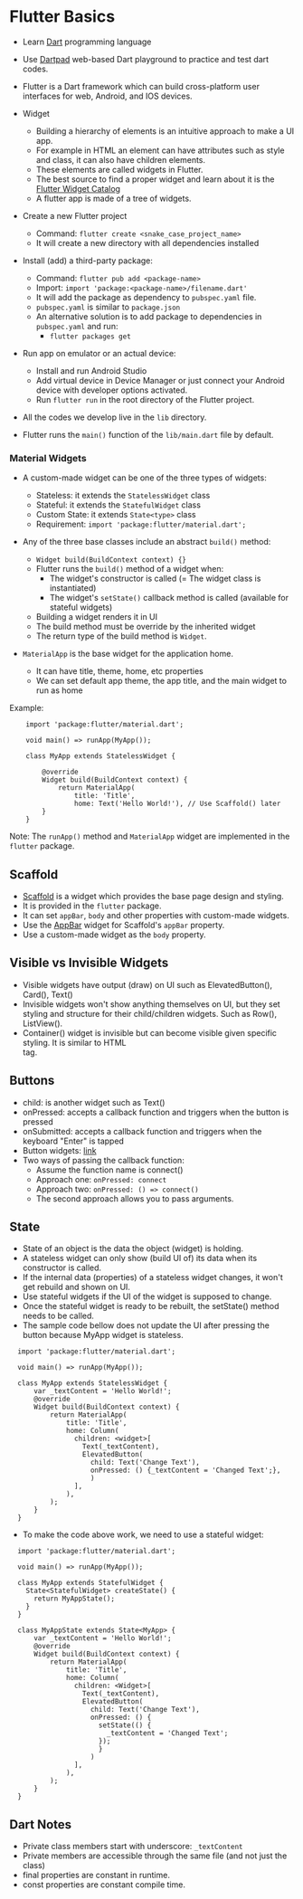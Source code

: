 # Flutter Basics

- Learn [Dart](https://www.darttutorial.org/) programming language
- Use [Dartpad](https://dartpad.dev/?) web-based Dart playground to practice and test dart codes.
- Flutter is a Dart framework which can build cross-platform user interfaces for web, Android, and IOS devices.
- Widget
  - Building a hierarchy of elements is an intuitive approach to make a UI app.  
  - For example in HTML an element can have attributes such as style and class, it can also have children elements.
  - These elements are called widgets in Flutter.  
  - The best source to find a proper widget and learn about it is the [Flutter Widget Catalog](https://docs.flutter.dev/development/ui/widgets)
  - A flutter app is made of a tree of widgets.  

- Create a new Flutter project
  - Command: `flutter create <snake_case_project_name>`  
  - It will create a new directory with all dependencies installed

- Install (add) a third-party package:
  - Command: `flutter pub add <package-name>`  
  - Import: `import 'package:<package-name>/filename.dart'`  
  - It will add the package as dependency to `pubspec.yaml` file.
  - `pubspec.yaml` is similar to `package.json`  
  - An alternative solution is to add package to dependencies in `pubspec.yaml` and run:
    - `flutter packages get`
- Run app on emulator or an actual device:
  - Install and run Android Studio
  - Add virtual device in Device Manager or just connect your Android device with developer options activated.
  - Run `flutter run` in the root directory of the Flutter project.  
- All the codes we develop live in the `lib` directory.
- Flutter runs the `main()` function of the `lib/main.dart` file by default.  

### Material Widgets
- A custom-made widget can be one of the three types of widgets:
  - Stateless: it extends the `StatelessWidget` class
  - Stateful: it extends the `StatefulWidget` class
  - Custom State: it extends `State<type>` class  
  - Requirement: `import 'package:flutter/material.dart';`  

- Any of the three base classes include an abstract `build()` method:
  - `Widget build(BuildContext context) {}`  
  - Flutter runs the `build()` method of a widget when:
    - The widget's constructor is called (= The widget class is instantiated)
    - The widget's `setState()` callback method is called (available for stateful widgets)
  - Building a widget renders it in UI
  - The build method must be override by the inherited widget  
  - The return type of the build method is `Widget`.

- `MaterialApp` is the base widget for the application home.
  - It can have title, theme, home, etc properties
  - We can set default app theme, the app title, and the main widget to run as home
  
Example:
```
    import 'package:flutter/material.dart';
    
    void main() => runApp(MyApp());
    
    class MyApp extends StatelessWidget {
    
        @override
        Widget build(BuildContext context) {
            return MaterialApp(
                title: 'Title',
                home: Text('Hello World!'), // Use Scaffold() later
        }
    }
```

Note: The `runApp()` method and `MaterialApp` widget are implemented in the `flutter` package.

## Scaffold
- [Scaffold](https://api.flutter.dev/flutter/material/Scaffold-class.html) is a widget which provides the base page design and styling.  
- It is provided in the `flutter` package.  
- It can set `appBar`, `body` and other properties with custom-made widgets.  
- Use the [AppBar](https://api.flutter.dev/flutter/material/AppBar-class.html) widget for Scaffold's `appBar` property.  
- Use a custom-made widget as the `body` property.  

## Visible vs Invisible Widgets
- Visible widgets have output (draw) on UI such as ElevatedButton(), Card(), Text()
- Invisible widgets won't show anything themselves on UI, but they set styling and structure
for their child/children widgets. Such as Row(), ListView().
- Container() widget is invisible but can become visible given specific styling. It is similar to HTML <div> tag.

## Buttons
- child: is another widget such as Text()
- onPressed: accepts a callback function and triggers when the button is pressed
- onSubmitted: accepts a callback function and triggers when the keyboard "Enter" is tapped
- Button widgets: [link](https://docs.flutter.dev/development/ui/widgets/material#Buttons)
- Two ways of passing the callback function:
  - Assume the function name is connect()
  - Approach one: `onPressed: connect`  
  - Approach two: `onPressed: () => connect()`
  - The second approach allows you to pass arguments.

## State
- State of an object is the data the object (widget) is holding.
- A stateless widget can only show (build UI of) its data when its constructor is called.
- If the internal data (properties) of a stateless widget changes, it won't get rebuild and shown on UI.
- Use stateful widgets if the UI of the widget is supposed to change.  
- Once the stateful widget is ready to be rebuilt, the setState() method needs to be called.
- The sample code bellow does not update the UI after pressing the button because MyApp widget is stateless.
```
  import 'package:flutter/material.dart';
  
  void main() => runApp(MyApp());
  
  class MyApp extends StatelessWidget {
      var _textContent = 'Hello World!';
      @override
      Widget build(BuildContext context) {
          return MaterialApp(
              title: 'Title',
              home: Column(
                children: <widget>[
                  Text(_textContent),
                  ElevatedButton(
                    child: Text('Change Text'),
                    onPressed: () {_textContent = 'Changed Text';},
                    )
                ],
              ),
          );
      }
  }
```
- To make the code above work, we need to use a stateful widget:
```
  import 'package:flutter/material.dart';
  
  void main() => runApp(MyApp());
  
  class MyApp extends StatefulWidget {
    State<StatefulWidget> createState() {
      return MyAppState();
    }
  }
  
  class MyAppState extends State<MyApp> {
      var _textContent = 'Hello World!';
      @override
      Widget build(BuildContext context) {
          return MaterialApp(
              title: 'Title',
              home: Column(
                children: <Widget>[
                  Text(_textContent),
                  ElevatedButton(
                    child: Text('Change Text'),
                    onPressed: () {
                      setState(() {
                        _textContent = 'Changed Text';
                      });
                      }
                    )
                ],
              ),
          );
      }
  }
```

## Dart Notes
- Private class members start with underscore: `_textContent`  
- Private members are accessible through the same file (and not just the class)
- final properties are constant in runtime.
- const properties are constant compile time.

## 
